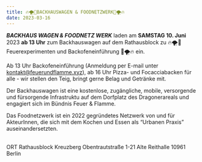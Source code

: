 ```yaml
---
title: 🔥🌪🍕BACKHAUSWAGEN & FOODNETZWERK🍕🌪🔥
date: 2023-03-16
---
```


***BACKHAUS   WAGEN & FOODNETZ    WERK***  laden am **SAMSTAG 10. Juni** 2023 **ab 13 Uhr** zum Backhauswagen auf dem Rathausblock zu 🔥🌪🍕Feuerexperimenten und Backofeneinführung 🍕🌪🔥 ein.

Ab 13 Uhr Backofeneinführung (Anmeldung per E-mail unter kontakt@feuerundflamme.xyz), ab 16 Uhr Pizza- und Focacciabacken für alle - wir stellen den Teig, bringt gerne Belag und Getränke mit. <br>

Der Backhauswagen ist eine kostenlose, zugängliche, mobile, versorgende und fürsorgende Infrastruktu auf dem Dorfplatz des Dragonerareals und engagiert sich im Bündnis Feuer & Flamme. <br>

Das Foodnetzwerk ist ein 2022 gegründetes Netzwerk von und für AkteurInnen, die sich mit dem Kochen und Essen als “Urbanen Praxis” auseinandersetzten. <br> 

ORT Rathausblock Kreuzberg Obentrautstraße 1-21 Alte Reithalle 10961 Berlin
